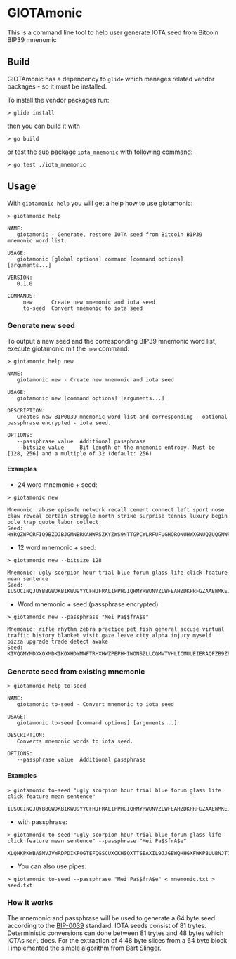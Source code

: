 # GIOTAmonic

This is a command line tool to help user generate IOTA seed from Bitcoin BIP39 mnenomic

## Build

GIOTAmonic has a dependency to `glide` which manages related vendor packages - so it must be installed.

To install the vendor packages run:

```
> glide install
```

then you can build it with

```
> go build
```

or test the sub package `iota_mnemonic` with following command:

```
> go test ./iota_mnemonic
```



## Usage

With `giotamonic help` you will get a help how to use giotamonic:

```
> giotamonic help

NAME:
   giotamonic - Generate, restore IOTA seed from Bitcoin BIP39 mnemonic word list.

USAGE:
   giotamonic [global options] command [command options] [arguments...]

VERSION:
   0.1.0

COMMANDS:
     new      Create new mnemonic and iota seed
     to-seed  Convert mnemonic to iota seed
```

### Generate new seed

To output a new seed and the corresponding BIP39 mnemonic word list, execute giotamonic mit the `new` command:

```
> giotamonic help new

NAME:
   giotamonic new - Create new mnemonic and iota seed

USAGE:
   giotamonic new [command options] [arguments...]

DESCRIPTION:
   Creates new BIP0039 mnemonic word list and corresponding - optional passphrase encrypted - iota seed.

OPTIONS:
   --passphrase value  Additional passphrase
   --bitsize value     Bit length of the mnemonic entropy. Must be [128, 256] and a multiple of 32 (default: 256)
```

#### Examples

* 24 word mnemonic + seed:
```
> giotamonic new

Mnemonic: abuse episode network recall cement connect left sport nose claw reveal certain struggle north strike surprise tennis luxury begin pole trap quote labor collect
Seed: HYRQZWPCRFIQ9BZOJBJGMNBRKAHWRSZKYZWS9NTTGPCWLRFUFUGHORONUHWXGNUQZUQGNWPPKUUEEXJQY
```

* 12 word mnemonic + seed:
```
> giotamonic new --bitsize 128

Mnemonic: ugly scorpion hour trial blue forum glass life click feature mean sentence
Seed: IUSOCINQJUYBBGWDKBIKWU9YYCFHJFRALIPPHGIQHMYRWUNVZLWFEAHZDKFRFGZAAEWMKEI9YTRRGCYZA
```

* Word mnemonic + seed (passphrase encrypted):
```
> giotamonic new --passphrase "Mei Pa$$frA$e"

Mnemonic: rifle rhythm zebra practice pet fish general accuse virtual traffic history blanket visit gaze leave city alpha injury myself pizza upgrade trade detect awake
Seed: KIVQGMYMDXXOXMDKIKOXHDYMWFTRHXHWZPEPHHIWONSZLLCQMVTVHLICMUUEIERAQFZB9ZPKKGHFBWCP9
```

### Generate seed from existing mnemonic

```
> giotamonic help to-seed

NAME:
   giotamonic to-seed - Convert mnemonic to iota seed

USAGE:
   giotamonic to-seed [command options] [arguments...]

DESCRIPTION:
   Converts mnemonic words to iota seed.

OPTIONS:
   --passphrase value  Additional passphrase
```

#### Examples

```
> giotamonic to-seed "ugly scorpion hour trial blue forum glass life click feature mean sentence"

IUSOCINQJUYBBGWDKBIKWU9YYCFHJFRALIPPHGIQHMYRWUNVZLWFEAHZDKFRFGZAAEWMKEI9YTRRGCYZA
```

* with passphrase:
```
> giotamonic to-seed "ugly scorpion hour trial blue forum glass life click feature mean sentence" --passphrase "Mei Pa$$frA$e"

XLQHKPKWBASMVJVWRDPDIKFOGTEFQGSCUXCKHSQXTTSEAXIL9JJGEWQHHGXFWKPBUUBNJTQEGEKPDSOKX
```

* You can also use pipes:

```
> giotamonic to-seed --passphrase "Mei Pa$$frA$e" < mnemonic.txt > seed.txt
```

### How it works

The mnemonic and passphrase will be used to generate a 64 byte seed according to the [BIP-0039](https://github.com/bitcoin/bips/blob/master/bip-0039.mediawiki) standard. IOTA seeds consist of 81 trytes. Deterministic conversions can done between 81 trytes and 48 bytes which IOTAs `Kerl` does. For the extraction of 4 48 byte slices from a 64 byte block I implemented the [simple algorithm from Bart Slinger](https://github.com/iota-trezor/trezor-mcu/blob/25292640b560a644ebf88d0dae848e8928e68127/firmware/iota.c#L70).
